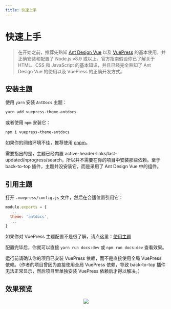 ```yaml
---
title: 快速上手
---
```

# 快速上手

> 在开始之前，推荐先熟知 [Ant Design Vue](https://antdv.com/) 以及 [VuePress](https://vuepress.vuejs.org/zh) 的基本使用，并正确安装和配置了 Node.js v8.9 或以上。官方指南假设你已了解关于 HTML、CSS 和 JavaScript 的基本知识，并且已经完全熟知了 Ant Design Vue 的使用以及 VuePress 的正确开发方式。

## 安装主题

使用 `yarn` 安装 `AntDocs` 主题：
```bash
yarn add vuepress-theme-antdocs
```
或者使用 `npm` 安装它：
```bash
npm i vuepress-theme-antdocs
```
如果你的网络环境不佳，推荐使用 [cnpm](https://github.com/cnpm/cnpm)。

<a-alert type="info" showIcon>
  <span slot="message">
    需要指出的是，主题已经内置 active-header-links/last-updated/nprogress/search，所以并不需要在你的项目中安装那些依赖。至于 back-to-top 插件，主题并没安装它，而是采用了 Ant Design Vue 中的组件。
  </span>
</a-alert>

## 引用主题

打开 `.vuepress/config.js` 文件，然后在合适位置引用它：

```js
module.exports = {
  ...
  theme: 'antdocs',
  ...
}
```
如果你对 VuePress 主题配置不是很了解，请点这里：[使用主题](https://vuepress.vuejs.org/zh/theme/using-a-theme.html#%E4%B8%BB%E9%A2%98%E7%9A%84%E7%BC%A9%E5%86%99)  

配置完毕后，你就可以直接 `yarn run docs:dev` 或 `npm run docs:dev` 查看效果。

<a-alert type="warning" showIcon>
  <span slot="message">
    运行前请确认你的项目已安装 VuePress 依赖，而不是直接使用全局 VuePress 依赖。（作者的项目曾因为直接使用全局 VuePress 依赖，导致 back-to-top 插件无法正常显示，然后项目里单独安装 VuePress 依赖后才得以解决。）
  </span>
</a-alert>

## 效果预览

<p style="display: flex;justify-content: center;"><img src="https://s2.ax1x.com/2020/02/28/3B3lOf.png"/></p>